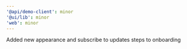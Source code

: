 ```yaml
---
'@api/demo-client': minor
'@ui/lib': minor
'web': minor
---
```


Added new appearance and subscribe to updates steps to onboarding
